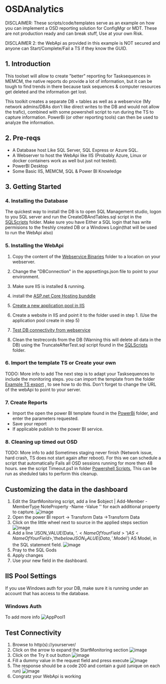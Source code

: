 # OSDAnalytics

DISCLAIMER: These scripts/code/templates serve as an example on how you can implement a OSD reporting solution for ConfigMgr or MDT. These are not production ready and can break stuff, Use at your own Risk.

DISCLAIMER 2: the WebApi as provided in this example is NOT secured and anyone can Start/Complete/Fail a TS if they know the GUID.

## 1. Introduction

This toolset will allow to create "better" reporting for Tasksequences in MEMCM, the native reports do provide a lot of information, but it can be tough to find trends in there because task sequences & computer resources get deleted and the information get lost.

This toolkit creates a separate DB + tables as well as a webservice (My network admins/DBAs don't like direct writes to the DB and would not allow the trafic), combined with some powershell script to run during the TS to capture information.
PowerBi (or other reporting tools) can then be used to analyze the information.

## 2. Pre-reqs

  - A Database host Like SQL Server, SQL Express or Azure SQL.
  - A Webserver to host the WebApi like IIS (Probably Azure, Linux or docker containers work as well but just not tested).
  - PowerBI Desktop
  - Some Basic IIS, MEMCM, SQL & Power BI Knowledge

## 3. Getting Started

### 4. Installing the Database

The quickest way to install the DB is to open SQL Management studio, logon to you SQL server and run the CreateDBAndTables.sql script in the [SQLScripts](https://github.com/kurtdepre/OSDAnalytics/tree/main/SQLScripts) folder. 
Make sure you have Either a SQL login that has write permisions to the freshly created DB or a Windows Login(that will be used to run the WebApi also)

### 5. Installing the WebApi

1. Copy the content of the [Webservice Binaries](https://github.com/kurtdepre/OSDAnalytics/tree/main/WebService%20Binaries) folder to a location on your webserver.
2. Change the "DBConnection" in the appsettings.json file to point to your environment.
3. Make sure IIS is installed & running.
4. install the [ASP.net Core Hosting bunddle](https://dotnet.microsoft.com/en-us/download/dotnet/thank-you/runtime-aspnetcore-6.0.2-windows-hosting-bundle-installer)
5. [Create a new application pool in IIS](#iis-pool-settings) 

6. Create a website in IIS and point it to the folder used in step 1. (Use the application pool create in step 5)
7. [Test DB connectivity from webservice](#test-connectivity)
8. Clean the testrecords from the DB (Warning this will delete all data in the DB) using the TruncateAfterTest.sql script found in the [SQLScripts](https://github.com/kurtdepre/OSDAnalytics/tree/main/SQLScripts) folder. 


### 6. Import the template TS or Create your own

TODO: More info to add
The next step is to adapt your Tasksequences to include the monitoring steps.
you can import the template from the folder [Example TS export](https://github.com/kurtdepre/OSDAnalytics/tree/main/Example%20TS%20Export) , to see how to do this.
Don't forget to change the URL of the webApi to point to your server.

### 7. Create Reports
  
- Import the open the power BI template found in the [PowerBi](https://github.com/kurtdepre/OSDAnalytics/tree/main/PowerBI) folder, and enter the parameters requested.
- Save your report
- If applicable publish to the power BI service.

### 8. Cleaning up timed out OSD 
  
TODO: More info to add
Sometimes staging never finish (Network issue, hard crash, TS does not start again after reboot). For this we can schedule a script that automatically Fails all OSD sessions running for more then 48 hours.
see the script Timeout.ps1 in folder [Powershell Scripts](https://github.com/kurtdepre/OSDAnalytics/tree/main/Powershell%20Scripts), This can be run as sheduled taks to perform this cleanup.

## Customizing the data in the dashboard

1. Edit the StartMonitoring script, add a line $object | Add-Member -MemberType NoteProperty -Name <NameOfyourField> -Value '<ValueOfYourField>' for each additional property to capture.
  ![image](https://user-images.githubusercontent.com/56970265/154999634-6b88eda4-836b-4611-abbc-1dd5e99ac5a7.png)
2. Open the power BI report -> Transform Data ->Transform Data
3. Click on the little wheel next to source in the applied steps section
![image](https://user-images.githubusercontent.com/56970265/154997769-6ea297ee-9782-485c-8655-433b1c20585b.png)
4. Add a line 'JSON_VALUE(Data, '$.<NameOfYourField>') AS <NameOfYourField>,' the below JSON_VALUE(Data, '$.Model') AS Model, in the SQL statement field.
![image](https://user-images.githubusercontent.com/56970265/154998204-378766a8-eefa-4fc2-b8e0-47879a7673b1.png)
5. Pray to the SQL Gods
6. Apply changes
7. Use your new field in the dashboard.

## IIS Pool Settings
  
If you use Windows auth for your DB, make sure it is running under an account that has access to the database.
### Windows Auth
To add more info
![AppPool1](https://user-images.githubusercontent.com/56970265/155001788-fa49a405-654c-45c2-bb80-a2c0ef803377.PNG)

## Test Connectivity
  
1. Browse to http(s)://yourserver/
2. Click on the arrow to expand the StartMonitoring section
  ![image](https://user-images.githubusercontent.com/56970265/155000052-55bdec7b-3342-4ba6-92ee-ce64fc1cebbc.png)
3. Click on the Try it out button
  ![image](https://user-images.githubusercontent.com/56970265/155000190-c6074cfc-addc-44bd-a868-2ee311365f83.png)
4. Fill a dummy value in the request field and press execute
  ![image](https://user-images.githubusercontent.com/56970265/155000319-0f021193-dc92-4c59-a8a5-08076837bd65.png)
5. The response should be a code 200 and contain a guid (unique on each run)
  ![image](https://user-images.githubusercontent.com/56970265/155000496-b8f4cd53-da55-45de-ad8a-5e6b26445355.png)
6. Congratz your WebApi is working
  
  
  
  


